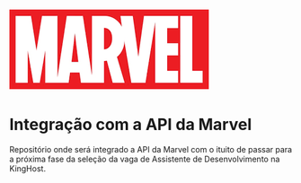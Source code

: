 <h1 aling= "center">
    <img src="images/nova-logo-marvel.png">
</h1>



# Integração com a API da Marvel
Repositório onde será integrado a API da Marvel com o ituito de passar para a próxima fase da  seleção da vaga de Assistente de Desenvolvimento na KingHost.
